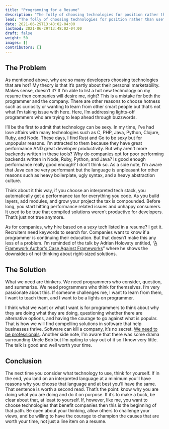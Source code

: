 ```yaml
---
title: "Programming for a Resume"
description: "The folly of choosing technologies for position rather than usefulness."
lead: "The folly of choosing technologies for position rather than usefulness."
date: 2021-06-29T13:48:02-04:00
lastmod: 2021-06-29T13:48:02-04:00
draft: false
weight: 50
images: []
contributors: []
---
```



## The Problem

As mentioned above, why are so many developers choosing technologies that are hot? My theory is that it’s partly about their personal marketability. Makes sense, doesn’t it? If I’m able to list a hot new technology on my resume then companies will desire me, right? This is a mistake for both the programmer and the company. There are other reasons to choose hotness such as curiosity or wanting to learn from other smart people but that’s not what I’m taking issue with here. Here, I’m addressing lights-off programmers who are trying to leap ahead through buzzwords.

I’ll be the first to admit that technology can be sexy. In my time, I’ve had love affairs with many technologies such as C, PHP, Java, Python, Clojure, Ruby, and Node. These days, I find Rust and Go to be sexy but for unpopular reasons. I’m attracted to them because they have great performance AND great developer productivity. But why aren't more backends written in these tools? Why do companies opt for poor performing backends written in Node, Ruby, Python, and Java? Is good enough performance really good enough? I don’t think so. As a side note, I’m aware that Java can be very performant but the language is unpleasant for other reasons such as heavy boilerplate, ugly syntax, and a heavy abstraction culture.

Think about it this way, if you choose an interpreted tech stack, you automatically get a performance tax for everything you code. As you build layers, add modules, and grow your project the tax is compounded. Before long, you start hitting performance related issues and unhappy consumers. It used to be true that compiled solutions weren’t productive for developers. That’s just not true anymore.

As for companies, why hire based on a sexy tech listed in a resume? I get it. Recruiters need keywords to search for. Companies want to know if a programmer is continuing their education. But that doesn’t make this any less of a problem. I’m reminded of the talk by Adrian Holovaty entitled, “[A Framework Author's Case Against Frameworks](https://www.youtube.com/watch?v=k7n2xnOiWI8)” where he shows the downsides of not thinking about right-sized solutions.

## The Solution

What we need are thinkers. We need programmers who consider, question, and summarize. We need programmers who think for themselves. I’m very passionate about this. If someone challenges me, I want to learn from them, I want to teach them, and I want to be a lights on programmer.

I think what we want or what I want is for programmers to think about why they are doing what they are doing, questioning whether there are alternative options, and having the courage to go against what is popular. That is how we will find compelling solutions in software that help businesses thrive. Software can kill a company, it’s no secret. [We need to be professionals](https://www.youtube.com/watch?v=hYBwCrIB618). Another side note, I’m aware that there was some drama surrounding Uncle Bob but I’m opting to stay out of it so I know very little. The talk is good and well worth your time.

## Conclusion

The next time you consider what technology to use, think for yourself. If in the end, you land on an interpreted language at a minimum you’ll have reasons why you choose that language and at best you’ll have the same. That sentence is worth a second read. That’s the point: know why you are doing what you are doing and do it on purpose. If it’s to make a buck, be clear about that, at least to yourself. If, however, like me, you want to choose technologies that benefit companies then this is the beginning of that path. Be open about your thinking, allow others to challenge your views, and be willing to have the courage to champion the causes that are worth your time, not just a line item on a resume.